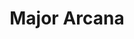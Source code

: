 ---
title: Major Arcana
display_title: true
order_number: 3
homepage_description_markdown: Major Arcana
frontpage: true
frontpagetitle: Major Arcana
gallery_date:
permalink: /gallery/major-arcana/
archive: false
main_image_path: /assets/images/19-sun-1.jpg
main_image_caption: The Sun
column: '4'
thumb_crop: false
display_thumb_title: true
display_image: true
lightbox: true
images:
  - image_path: /assets/images/0-fool.jpg
    image_title: The Fool
    image_description: 25.4 x 14 cm
    thumb_path:
  - image_path: /assets/images/1-magus-1.jpg
    image_title: The Magus
    image_description: 25.4 x 14 cm
    thumb_path:
  - image_path: /assets/images/2-high-priestess.jpg
    image_title: The High Priestess
    image_description: 25.4 x 14 cm
    thumb_path:
  - image_path: /assets/images/3-empress.jpg
    image_title: The Empress
    image_description: 25.4 x 14 cm
    thumb_path:
  - image_path: /assets/images/4-emperor.jpg
    image_title: The Emperor
    image_description: 25.4 x 14 cm
    thumb_path:
  - image_path: /assets/images/5-pope.jpg
    image_title: The Pope
    image_description: 25.4 x 14 cm
    thumb_path:
  - image_path: /assets/images/6-lovers.jpg
    image_title: The Lovers
    image_description: 25.4 x 14 cm
    thumb_path:
  - image_path: /assets/images/7-chariot.jpg
    image_title: The Chariot
    image_description: 25.4 x 14 cm
    thumb_path:
  - image_path: /assets/images/8-strength-1.jpg
    image_title: Strength
    image_description: 25.4 x 14 cm
    thumb_path:
  - image_path: /assets/images/9-hermit-1.jpg
    image_title: The Hermit
    image_description: 25.4 x 14 cm
    thumb_path:
  - image_path: /assets/images/10-wheel-of-fortune.jpg
    image_title: Wheel of Fortune
    image_description: 25.4 x 14 cm
    thumb_path:
  - image_path: /assets/images/11-justice.jpg
    image_title: Justice
    image_description: 25.4 x 14 cm
    thumb_path:
  - image_path: /assets/images/12-hanged-man.jpg
    image_title: The Hanged Man
    image_description: 25.4 x 14 cm
    thumb_path:
  - image_path: /assets/images/13-death-1.jpg
    image_title: Death
    image_description: 25.4 x 14 cm
    thumb_path:
  - image_path: /assets/images/14-temperance.jpg
    image_title: Temperance
    image_description: 25.4 x 14 cm
    thumb_path:
  - image_path: /assets/images/15-devil.jpg
    image_title: The Devil
    image_description: 25.4 x 14 cm
    thumb_path:
  - image_path: /assets/images/16-tower.jpg
    image_title: The Tower
    image_description: 25.4 x 14 cm
    thumb_path:
  - image_path: /assets/images/17-star-1.jpg
    image_title: The Star
    image_description: 25.4 x 14 cm
    thumb_path:
  - image_path: /assets/images/18-moon-1.jpg
    image_title: The Moon
    image_description: 25.4 x 14 cm
    thumb_path:
  - image_path: /assets/images/19-sun-1.jpg
    image_title: The Sun
    image_description: 25.4 x 14 cm
    thumb_path:
  - image_path: /assets/images/20-judgement.jpg
    image_title: Judgement
    image_description: 25.4 x 14 cm
    thumb_path:
  - image_path: /assets/images/21-the-world.jpg
    image_title: The World
    image_description: 25.4 x 14 cm
    thumb_path:
_options:
  image_path:
    uploads_dir: 'assets/images/:year'
    width: 1200
    height: 1200
    resize_style: contain
    mime_type: image/jpeg
  main_image_path:
    uploads_dir: 'assets/images/:year'
    width: 1200
    height: 1200
    resize_style: contain
    mime_type: image/jpeg
  content:
    uploads_dir: 'assets/:year'
_comments:
  title: Gallery title
  order_number: Manually order the galleries
  permalink: Edit the web address here - letters and hyphen only
  display_image: Show featured image at the top of the gallery
  display_title: Show the title at the top of the gallery
  display_thumb_title: Show titles with image thumbnails
  main_image_path: Image used to represent your gallery
  images: Add and edit your gallery images here
  image_description: Usually only shown in the image close up
  image_path: Maximum 1200 pixels
  thumb_path: Custom thumbnail image
  thumb_crop: Crop thumbnail images to a consistent size
  archive: Hide gallery from public view
  frontpage: Show this gallery on the homepage
  frontpagetitle: Title for homepage display
  homepage_description_markdown: Text used on homepage if shown
  lightbox: Show lightbox effect on thumbnails
  column: How many columns of thumbnails to show on large screens
---